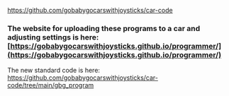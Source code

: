 https://github.com/gobabygocarswithjoysticks/car-code


### The website for uploading these programs to a car and adjusting settings is here: [https://gobabygocarswithjoysticks.github.io/programmer/](https://gobabygocarswithjoysticks.github.io/programmer/)


The new standard code is here: https://github.com/gobabygocarswithjoysticks/car-code/tree/main/gbg_program
